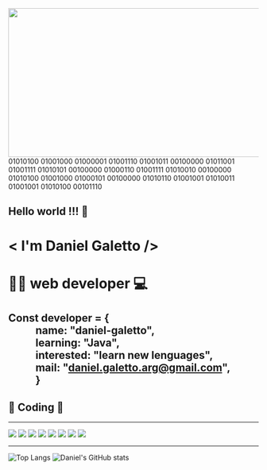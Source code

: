 
<img src = https://i.giphy.com/media/26tn33aiTi1jkl6H6/giphy.gif width="2000" height="300">
01010100 01001000 01000001 01001110 01001011 00100000 01011001 01001111 01010101 00100000 01000110 01001111 01010010 00100000 01010100 01001000 01000101 00100000 01010110 01001001 01010011 01001001 01010100 00101110
<h2>Hello world !!! 👋 
  
<h1>< I'm Daniel Galetto />

<h1> 👨‍💻 web developer 💻</h1>

Const developer = {<br>
      &nbsp; &nbsp; &nbsp;&nbsp; &nbsp; &nbsp; name: "daniel-galetto",<br>
      &nbsp; &nbsp; &nbsp;&nbsp; &nbsp; &nbsp; learning: "Java",<br>
      &nbsp; &nbsp; &nbsp;&nbsp; &nbsp; &nbsp; interested:  "learn new lenguages",<br>
      &nbsp; &nbsp; &nbsp;&nbsp; &nbsp; &nbsp; mail: "daniel.galetto.arg@gmail.com",<br>
     &nbsp; &nbsp; &nbsp;&nbsp; &nbsp; &nbsp;  }
---
  
<h2> 🚀 Coding 🚀</h2>

---

<div> 
<img src="https://cdn.iconscout.com/icon/free/png-64/javascript-2752148-2284965.png">

<img src = https://cdn.iconscout.com/icon/free/png-64/python-3521655-2945099.png>

<img src = https://cdn.iconscout.com/icon/free/png-64/html-2752158-2284975.png>

<img src = https://cdn.iconscout.com/icon/free/png-64/css3-11-1175239.png>

<img src = https://cdn.iconscout.com/icon/free/png-64/bootstrap-3628663-3029888.png>

<img src = https://cdn.iconscout.com/icon/free/png-64/git-225996.png>

<img src = https://cdn.iconscout.com/icon/free/png-64/github-3691248-3073768.png>
     
<img src= https://cdn.iconscout.com/icon/free/png-64/linux-3628892-3030032.png>
</div>

---
  
![Top Langs](https://github-readme-stats.vercel.app/api/top-langs/?username=daniel-galetto) ![Daniel's GitHub stats](https://github-readme-stats.vercel.app/api?username=daniel-galetto&show_icons=true&theme=radical&title_color="")   

     
